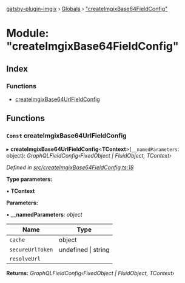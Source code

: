 [gatsby-plugin-imgix](../README.md) › [Globals](../globals.md) › ["createImgixBase64FieldConfig"](_createimgixbase64fieldconfig_.md)

# Module: "createImgixBase64FieldConfig"

## Index

### Functions

* [createImgixBase64UrlFieldConfig](_createimgixbase64fieldconfig_.md#const-createimgixbase64urlfieldconfig)

## Functions

### `Const` createImgixBase64UrlFieldConfig

▸ **createImgixBase64UrlFieldConfig**<**TContext**>(`__namedParameters`: object): *GraphQLFieldConfig‹FixedObject | FluidObject, TContext›*

*Defined in [src/createImgixBase64FieldConfig.ts:18](https://github.com/WalltoWall/gatsby-plugin-imgix/blob/e91e6e9/src/createImgixBase64FieldConfig.ts#L18)*

**Type parameters:**

▪ **TContext**

**Parameters:**

▪ **__namedParameters**: *object*

Name | Type |
------ | ------ |
`cache` | object |
`secureUrlToken` | undefined &#124; string |
`resolveUrl` |  |

**Returns:** *GraphQLFieldConfig‹FixedObject | FluidObject, TContext›*
